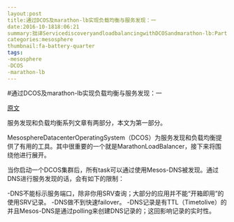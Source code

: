 ```yaml
---
layout:post
title:通过DCOS及marathon-lb实现负载均衡与服务发现：一
date:2016-10-1818:06:21
summary:拙译ServicediscoveryandloadbalancingwithDCOSandmarathon-lb:Part1
categories:mesosphere
thumbnail:fa-battery-quarter
tags:
-mesosphere
-DCOS
-marathon-lb
---
```


#通过DCOS及marathon-lb实现负载均衡与服务发现：一


[原文][1]


服务发现和负载均衡系列文章有两部分，本文为第一部分。


MesosphereDatacenterOperatingSystem（DCOS）为服务发现和负载均衡提供了有用的工具。其中很重要的一个就是MarathonLoadBalancer，接下来将围绕他进行展开。


当你启动一个DCOS集群后，所有task可以通过使用Mesos-DNS被发现。通过DNS进行服务发现的话，会有如下的限制：

-DNS不能标示服务端口，除非你用SRV查询；大部分的应用并不能“开箱即用”的使用SRV记录。
-DNS做不到快速failover。
-DNS记录是有TTL（Timetolive）的并且Mesos-DNS是通过polling来创建DNS记录的；这回影响记录的实时性。


[1]:https://mesosphere.com/blog/2015/12/04/dcos-marathon-lb/
